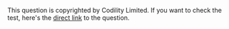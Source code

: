 This question is copyrighted by Codility Limited. If you want to check the test, here's the [direct link](https://app.codility.com/programmers/lessons/3-time_complexity/frog_jmp/) to the question.
